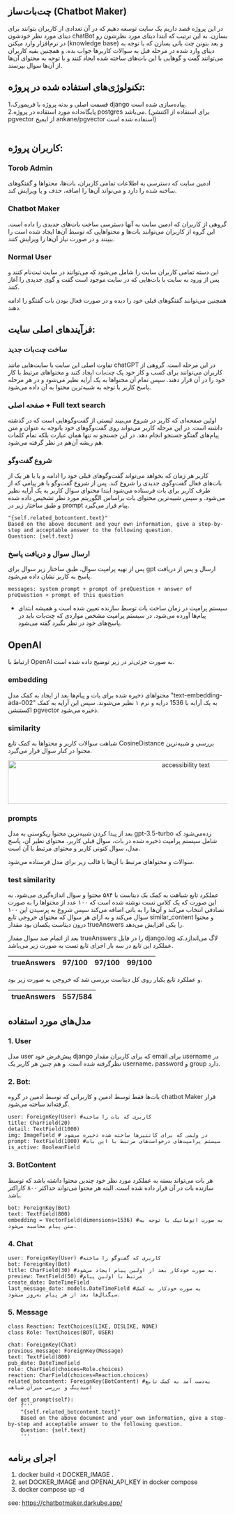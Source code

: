 ## چت‌بات‌ساز (Chatbot Maker)

در این پروژه قصد داریم یک سایت توسعه دهیم که در آن تعدادی از کاربران بتوانند برای دیتای مورد نظر خودشون chatBot بسازن. به این ترتیب که ابتدا دیتای مورد نظرشون رو در نرم‌افزار وارد میکنن (knowledge base) و بعد بتونن چت باتی بسازن که با توجه به دیتای وارد شده در مرحله قبل به سوالات کاربرها جواب بده.
و همچنین بقیه کاربران می‌توانند گفت و گوهایی با این بات‌های ساخته شده ایجاد کنند و با توجه به محتوای آن‌ها از آن‌ها سوال بپرسند.

## تکنولوژی‌های استفاده شده در پروژه:

1.قسمت اصلی و بدنه پروژه با فریمورک django پیاده‌سازی شده است.<br />
2.پایگاه‌داده مورد استفاده در پروژه postgres می‌باشد. (برای استفاده از اکتنشن pgvector از ایمیج ankane/pgvector استفاده شده است)<br /><br />

## کاربران پروژه:

### Torob Admin

ادمین سایت که دسترسی به اطلاعات تمامی کاربران، بات‌ها، محتواها و گفتگوهای ساخته شده را دارد و می‌تواند آن‌ها را اضافه، حذف و یا ویرایش کند.

### Chatbot Maker

گروهی از کاربران که ادمین سایت به آنها دسترسی ساخت بات‌های جدیدی را داده است. این گروه از کاربران می‌توانند بات‌ها و محتواهایی که توسط آن‌ها ایجاد شده است را ببینند و در صورت نیاز آن‌ها را ویرایش کنند.

### Normal User

این دسته تمامی کاربران سایت را شامل می‌شود که می‌توانند در سایت ثبت‌نام کنند و پس از ورود به سایت با بات‌هایی که در سایت موجود است گفت و گوی جدیدی را آغاز کنند.

همچنین می‌توانند گفتگو‌های قبلی خود را دیده و در صورت فعال بودن بات گفتگو را ادامه دهند.

## فرآیندهای اصلی سایت:

### ساخت چت‌بات جدید
تفاوت اصلی این سایت با سایت‌هایی مانند chatGPT در این مرحله است. گروهی از کاربران می‌توانند برای کسب و کار خود یک چت‌بات ایجاد کنند و محتواهای مرتبط با کار خود را در آن قرار دهند. سپس تمام آن محتوا‌ها به یک آرایه نظیر می‌شود و در هر مرحله پاسخ کاربر با توجه به شبیه‌ترین محتوا به آن داده می‌شود.

### صفحه اصلی + Full text search
اولین صفحه‌ای که کاربر در شروع می‌بیند لیستی از گفت‌و‌گوهایی است که در گذشته داشته است. در این مرحله کاربر می‌تواند روی گفت‌و‌گوهای خود باتوجه به عنوان و متن پیام‌های گفتگو جستجو انجام دهد. در این جستجو نه تنها همان عبارت بلکه تمام کلمات هم ریشه آن‌هم در نظر گرفته می‌شود.

### شروع گفت‌وگو
کاربر هر زمان که بخواهد می‌تواند گفت‌وگوهای قبلی خود را ادامه و یا با هر یک از بات‌های فعال گفت‌و‌گوی جدیدی را شروع کند. پس از شروع گفت‌و‌گو با هر پیامی که از طرف کاربر برای بات فرستاده می‌شود ابتدا محتوای سوال کاربر به یک آرایه نظیر می‌شود. و سپس شبیه‌ترین محتوای بات براساس الگوریتم مورد نظر تشخیص داده شده و طبق ساختار زیر در prompt پیام قرار می‌گیرد.

    "{self.related_botcontent.text}"
    Based on the above document and your own information, give a step-by-step and acceptable answer to the following question.
    Question: {self.text}

### ارسال سوال و دریافت پاسخ
پس از تهیه پرامپت سوال، طبق ساختار زیر سوال برای gpt ارسال و پس از دریافت پاسخ به کاربر نشان داده می‌شود.

    messages: system prompt + prompt of preQuestion + answer of preQuestion + prompt of this question
* سیستم پرامپت در زمان ساخت بات توسط سازنده تعیین شده است و همیشه ابتدای پیام‌ها آورده می‌شود. در سیستم پرامپت مشخص مواردی که چت‌بات باید در پاسخ‌های خود در نظر بگیرد گفته می‌شود.


## OpenAI
ارتباط با OpenAI به صورت جزئی‌تر در زیر توضیح داده شده است.
### embedding
محتواهای ذخیره شده برای بات و پیام‌ها بعد از ایجاد به کمک مدل "text-embedding-ada-002" به یک آرایه با 1536 درایه و نرم ۱ نظیر می‌شوند. سپس این آرایه به کمک اکستنشن pgvector ذخیره می‌شود.

### similarity
شباهت سوالات کاربر و محتواها به کمک تابع CosineDistance بررسی و شبیه‌ترین محتوا در کنار سوال قرار می‌گیرد.

<p align="center">
  <img src="https://wikimedia.org/api/rest_v1/media/math/render/svg/15d11df2d48da4787ee86a4b8c14551fbf0bc96a" width="800" height="100" alt="accessibility text">
</p>



### prompts
بعد از پیدا کردن شبیه‌ترین محتوا ریکوستی به مدل gpt-3.5-turbo زده‌می‌شود که شامل سیستم پرامپت ذخیره شده در بات، سوال قبلی کاربر، محتوای نظیر آن، پاسخ مدل، سوال کنونی کاربر و محتوای مرتبط با آن است.

سوالات و محتواهای مرتبط با آن‌ها با قالب زیر برای مدل فرستاده می‌شود.

    
### test similarity
 عملکرد تابع شباهت به کمک یک دیتاست با ۵۸۴ محتوا و سوال اندازه‌گیری می‌شود. به این صورت که یک کلاس تست نوشته شده است که ۱۰۰ عدد از محتواها را به صورت تصادفی انتخاب می‌کند و آن‌ها را به باتی اضافه می‌کند سپس شروع به پرسیدن این ۱۰۰ سوال می‌کند و به ازای هر سوال که محتوای خروجی تابع similar_content و محتوا درون دیتاست یکسان بود مقدار trueAnswers را یکی افزایش می‌دهد.

 بعد از اتمام صد سوال مقدار trueAnswers را در فایل django.log لاگ می‌اندازد.که عملکرد این تابع در سه بار اجرای تابع تست به صورت زیر می‌باشد.

 | trueAnswers | 97/100 | 97/100 | 99/100 |
 | ----------- | ------ | ------ | ------ |

و عملکرد تابع یکبار روی کل دیتاست بررسی شد که خروجی به صورت زیر بود.

 | trueAnswers | 557/584 |
 | ----------- | ------- |


## مدل‌های مورد استفاده

### 1. User

مدل user پیش‌فرض خود django که برای کاربران مقدار email برای username در نظرگرفته شده است.
و هم چنین هر کاربر یک username، password و group دارد.

### 2. Bot:
بات‌ها فقط توسط ادمین و کاربرانی که توسط ادمین در گروه chatbot Maker قرار گرفته‌اند ساخته می‌شود.

    user: ForeignKey(User) #کاربری که بات را ساخته
    title: CharField(20)
    detail: TextField(1000)
    img: ImageField # در ولمی که برای کانتیرها ساخته شده ذخیره می‌شود
    prompt: TextField(1000) #سیستم پرامپت‌های درخواست‌های مرتبط با این بات
    is_active: BooleanField

### 3. BotContent
هر بات می‌تواند بسته به عملکرد مورد نظر خود چندین محتوا داشته باشد که توسط سازنده بات در آن قرار داده شده است. البته هر محتوا می‌تواند حداکثر ۸۰۰ کاراکتر باشد.

    bot: ForeignKey(Bot)
    text: TextField(800)
    embedding = VectorField(dimensions=1536) #به صورت اتوماتیک با توجه به متن پیام محاسبه می‌شود.

### 4. Chat

    user: ForeignKey(User) #کاربری که گفت‌و‌گو را ساخته
    bot: ForeignKey(Bot)
    title: CharField(30) #به صورت خودکار بعد از اولین پیام ایجاد می‌شود.
    preview: TextField(50) #مرتبط با اولین پیام
    create_date: DateTimeField
    last_message_date: models.DateTimeField #به صورت خودکار به کمک سیگنال‌ها بعد از هر پیام به‌روز می‌شود.

### 5. Message

    class Reaction: TextChoices(LIKE, DISLIKE, NONE)
    class Role: TextChoices(BOT, USER)

    chat: ForeignKey(Chat)
    previous_message: ForeignKey(Message)
    text: TextField(800)
    pub_date: DateTimeField
    role: CharField(choices=Role.choices)
    reaction: CharField(choices=Reaction.choices)
    related_botcontent: ForeignKey(BotContent) #به‌دست آمد به کمک تابع امبدینگ و بررسی میزان شباهت

    def get_prompt(self):
        f'''
        "{self.related_botcontent.text}"
        Based on the above document and your own information, give a step-by-step and acceptable answer to the following question.
        Question: {self.text}
        '''

 ## اجرای برنامه
 1. docker build -t DOCKER_IMAGE .
 2. set DOCKER_IMAGE and OPENAI_API_KEY in docker compose
 3. docker compose up -d

see: https://chatbotmaker.darkube.app/